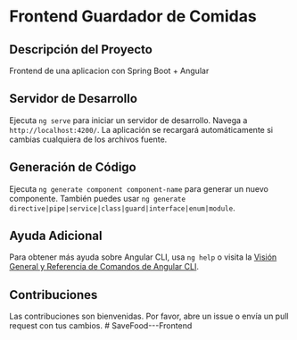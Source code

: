 # Frontend Guardador de Comidas


## Descripción del Proyecto

Frontend de una aplicacion con Spring Boot + Angular

## Servidor de Desarrollo

Ejecuta `ng serve` para iniciar un servidor de desarrollo. Navega a `http://localhost:4200/`. La aplicación se recargará automáticamente si cambias cualquiera de los archivos fuente.

## Generación de Código

Ejecuta `ng generate component component-name` para generar un nuevo componente. También puedes usar `ng generate directive|pipe|service|class|guard|interface|enum|module`.



## Ayuda Adicional

Para obtener más ayuda sobre Angular CLI, usa `ng help` o visita la [Visión General y Referencia de Comandos de Angular CLI](https://angular.dev/tools/cli).


## Contribuciones

Las contribuciones son bienvenidas. Por favor, abre un issue o envía un pull request con tus cambios.
#   S a v e F o o d - - - F r o n t e n d  
 